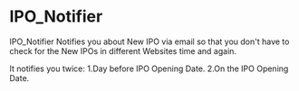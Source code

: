 # IPO_Notifier
IPO_Notifier Notifies you about New IPO via email so that you don't have to check for the New IPOs in different Websites time and again.

It notifies you twice:
  1.Day before IPO Opening Date.
  2.On the IPO Opening Date.
